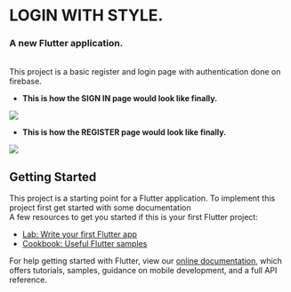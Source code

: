 # LOGIN WITH STYLE.

### A new Flutter application.

<br>
This project is a basic register and login page with authentication done on firebase. <br>

* **This is how the SIGN IN page would look like finally.** 
<img src = "https://scontent.cdninstagram.com/v/t51.2885-15/e35/p240x240/120637267_630202487659434_2669281626225908301_n.jpg?_nc_ht=scontent.cdninstagram.com&_nc_cat=106&_nc_ohc=Re95Ke0B4P4AX9a2FdA&_nc_tp=19&oh=3320e48ff251e9b6c427b00b63114457&oe=5FA31EEE&ig_cache_key=MjQxMTg1OTQ2MzY5MzA2NTc0Nw%3D%3D.2">


* **This is  how the REGISTER page would look like finally.**
<img src = "https://scontent.cdninstagram.com/v/t51.2885-15/e35/p320x320/120475821_1020675978401157_1753254310315334524_n.jpg?_nc_ht=scontent.cdninstagram.com&_nc_cat=109&_nc_ohc=LZ1wCToa2iAAX_xjD1j&_nc_tp=19&oh=f7c636d9735f7c46fdd254a5b207ed62&oe=5FA32168&ig_cache_key=MjQxMTg1OTYzNzc1NjY2ODE0NA%3D%3D.2">

## Getting Started

This project is a starting point for a Flutter application.
To implement this project first get started with some documentation<br> 
A few resources to get you started if this is your first Flutter project:

- [Lab: Write your first Flutter app](https://flutter.dev/docs/get-started/codelab)
- [Cookbook: Useful Flutter samples](https://flutter.dev/docs/cookbook)

For help getting started with Flutter, view our
[online documentation](https://flutter.dev/docs), which offers tutorials,
samples, guidance on mobile development, and a full API reference.
